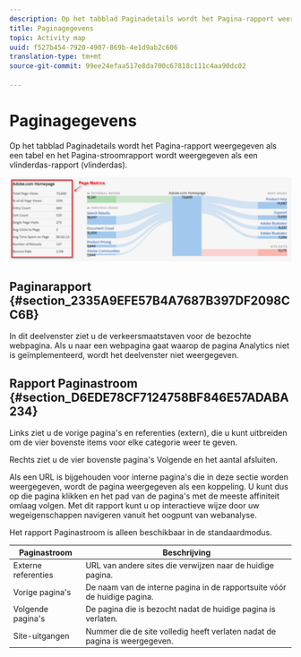 ```yaml
---
description: Op het tabblad Paginadetails wordt het Pagina-rapport weergegeven als een tabel en het Pagina-stroomrapport wordt weergegeven als een vlinderdas-rapport (vlinderdas).
title: Paginagegevens
topic: Activity map
uuid: f527b454-7920-4907-869b-4e1d9ab2c606
translation-type: tm+mt
source-git-commit: 99ee24efaa517e8da700c67818c111c4aa90dc02

---
```



# Paginagegevens

Op het tabblad Paginadetails wordt het Pagina-rapport weergegeven als een tabel en het Pagina-stroomrapport wordt weergegeven als een vlinderdas-rapport (vlinderdas).

![](assets/page_flow.png)

## Paginarapport {#section_2335A9EFE57B4A7687B397DF2098CC6B}

In dit deelvenster ziet u de verkeersmaatstaven voor de bezochte webpagina. Als u naar een webpagina gaat waarop de pagina Analytics niet is geïmplementeerd, wordt het deelvenster niet weergegeven.

## Rapport Paginastroom {#section_D6EDE78CF7124758BF846E57ADABA234}

Links ziet u de vorige pagina&#39;s en referenties (extern), die u kunt uitbreiden om de vier bovenste items voor elke categorie weer te geven.

Rechts ziet u de vier bovenste pagina&#39;s Volgende en het aantal afsluiten.

Als een URL is bijgehouden voor interne pagina&#39;s die in deze sectie worden weergegeven, wordt de pagina weergegeven als een koppeling. U kunt dus op die pagina klikken en het pad van de pagina&#39;s met de meeste affiniteit omlaag volgen. Met dit rapport kunt u op interactieve wijze door uw wegeigenschappen navigeren vanuit het oogpunt van webanalyse.

Het rapport Paginastroom is alleen beschikbaar in de standaardmodus.

| **Paginastroom** | **Beschrijving** |
|---|---|
| Externe referenties | URL van andere sites die verwijzen naar de huidige pagina. |
| Vorige pagina&#39;s | De naam van de interne pagina in de rapportsuite vóór de huidige pagina. |
| Volgende pagina&#39;s | De pagina die is bezocht nadat de huidige pagina is verlaten. |
| Site-uitgangen | Nummer die de site volledig heeft verlaten nadat de pagina is weergegeven. |

